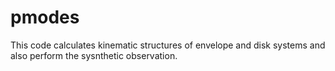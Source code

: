 # pmodes

This code calculates kinematic structures of envelope and disk systems
and also perform the sysnthetic observation.

